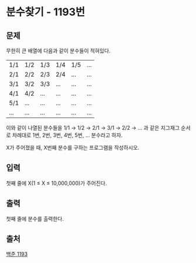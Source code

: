 <h1> 분수찾기 - 1193번</h1>

<h2>문제</h2>

무한히 큰 배열에 다음과 같이 분수들이 적혀있다.

|||||||
|--|--|--|--|--|--|
|1/1|1/2|1/3|1/4|1/5|...|
|2/1|2/2|2/3|2/4|...|...|
|3/1|3/2|3/3|...|...|...|
|4/1|4/2|...|...|...|...|
|5/1|...|...|...|...|...|
|...|...|...|...|...|...|

이와 같이 나열된 분수들을 1/1 → 1/2 → 2/1 → 3/1 → 2/2 → … 과 같은 지그재그 순서로 차례대로 1번, 2번, 3번, 4번, 5번, … 분수라고 하자.

X가 주어졌을 때, X번째 분수를 구하는 프로그램을 작성하시오.

<h2>입력</h2>

첫째 줄에 X(1 ≤ X ≤ 10,000,000)가 주어진다.

<h2>출력</h2>

첫째 줄에 분수를 출력한다.

<h2>출처</h2>

[백준 1193](https://www.acmicpc.net/problem/1193)
